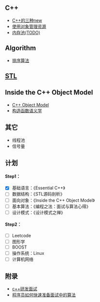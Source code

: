 ## C++

 - [C++的三种new](CPP/New.md)
 - [使用对象管理资源](CPP/SmartPointer.md)
 - [内存池(TODO)](CPP/MemoryPool.md)

## Algorithm

 - [排序算法](Sort.md)

## [STL](STL/README.md)

## Inside the C++ Object Model
#### 
 - [C++ Object Model](IOM/ObjectModel.md)
 - [构造函数语义学](IOM/Constructor.md)

## 其它
 - 线程池
 - 信号量

## 计划
#### Step1：
- [x] 基础语言：《Essential C++》
- [ ] 数据结构：《STL源码剖析》
- [ ] 面向对象：《Inside the C++ Object Model》
- [ ] 基本算法：《编程之法：面试与算法心得》
- [ ] 设计模式：《设计模式之禅》

#### Step2：
- [ ] Leetcode
- [ ] 图形学
- [ ] BOOST
- [ ] 操作系统：Linux
- [ ] 计算机网络

## 附录
* [c++研发面试](http://blog.csdn.net/Watson2016/article/details/69944537?locationNum=14&fps=1)
* [程序员如何快速准备面试中的算法](http://www.cnblogs.com/scy251147/p/3635010.html)
